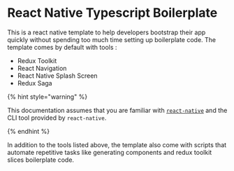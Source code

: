 # React Native Typescript Boilerplate

This is a react native template to help developers bootstrap their app quickly without spending too much time setting up boilerplate code. The template comes by default with tools :

- Redux Toolkit
- React Navigation
- React Native Splash Screen
- Redux Saga

{% hint style="warning" %}

This documentation assumes that you are familiar with [`react-native`](https://reactnative.dev/) and the CLI tool provided by `react-native`.

{% endhint %}

In addition to the tools listed above, the template also come with scripts that automate repetitive tasks like generating components and redux toolkit slices boilerplate code.
